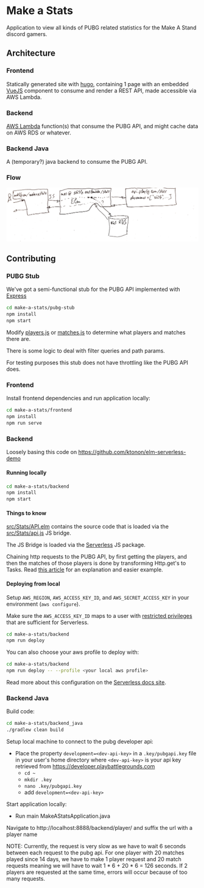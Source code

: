 # Make a Stats
Application to view all kinds of PUBG related statistics for the Make A Stand discord gamers.

## Architecture
### Frontend
Statically generated site with [hugo](https://gohugo.io), containing 1 page with an embedded [VueJS](https://vuejs.org) component to consume and render a REST API, made accessible via AWS Lambda.

### Backend
[AWS Lambda](https://aws.amazon.com/lambda/) function(s) that consume the PUBG API, and might cache data on AWS RDS or whatever.

### Backend Java
A (temporary?) java backend to consume the PUBG API.

### Flow
![](docs/flow.png)

## Contributing
### PUBG Stub
We've got a semi-functional stub for the PUBG API implemented with [Express](https://expressjs.com/)

```sh
cd make-a-stats/pubg-stub
npm install
npm start
```

Modify [players.js](pubg-stub/players.js) or [matches.js](pubg-stub/matches.js) to determine what players and matches there are.

There is some logic to deal with filter queries and path params.

For testing purposes this stub does not have throttling like the PUBG API does.

### Frontend
Install frontend dependencies and run application locally:
```sh
cd make-a-stats/frontend
npm install
npm run serve
```

### Backend
Loosely basing this code on https://github.com/ktonon/elm-serverless-demo

#### Running locally

```sh
cd make-a-stats/backend
npm install
npm start
```

#### Things to know
[src/Stats/API.elm](src/Stats/API.elm) contains the source code that is loaded via the [src/Stats/api.js](src/Stats/api.js) JS bridge.

The JS Bridge is loaded via the [Serverless](https://serverless.com/) JS package.

Chaining http requests to the PUBG API, by first getting the players, and then the matches of those players is done by transforming Http.get's to Tasks.
Read [this article](http://tech.allo-media.net/learning/elm/2018/02/05/chaining-http-requests-in-elm.html) for an explanation and easier example.

#### Deploying from local
Setup `AWS_REGION`, `AWS_ACCESS_KEY_ID`, and `AWS_SECRET_ACCESS_KEY` in your environment (`aws configure`).

Make sure the `AWS_ACCESS_KEY_ID` maps to a user with [restricted privileges](https://github.com/serverless/serverless/issues/1439) that are sufficient for Serverless.

```sh
cd make-a-stats/backend
npm run deploy
```

You can also choose your aws profile to deploy with:

```sh
cd make-a-stats/backend
npm run deploy -- --profile <your local aws profile>
```

Read more about this configuration on the [Serverless docs site](https://serverless.com/framework/docs/providers/aws/cli-reference/config-credentials/).

### Backend Java
Build code:
```sh
cd make-a-stats/backend_java
./gradlew clean build
```

Setup local machine to connect to the pubg developer api:
- Place the property `development=<dev-api-key>` in a `.key/pubgapi.key` file in your user's home directory where `<dev-api-key>` is your api key retrieved from https://developer.playbattlegrounds.com
    - `cd ~`
    - `mkdir .key`
    - `nano .key/pubgapi.key`
    - add `development=<dev-api-key>`

Start application locally:
- Run main MakeAStatsApplication.java

Navigate to http://localhost:8888/backend/player/ and suffix the url with a player name

NOTE: Currently, the request is very slow as we have to wait 6 seconds between each request to the pubg api. For one player with 20 matches played since 14 days, we have to make 1 player request and 20 match requests meaning we will have to wait 1 * 6 + 20 * 6 = 126 seconds. If 2 players are requested at the same time, errors will occur because of too many requests.
